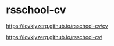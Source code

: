 # rsschool-cv


https://lovkiyzerg.github.io/rsschool-cv/cv

https://lovkiyzerg.github.io/rsschool-cv/

